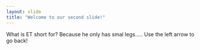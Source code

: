 ```yaml
---
layout: slide
title: "Welcome to our second slide!"
---
```

What is ET short for?  Because he only has smal legs.....
Use the left arrow to go back!
